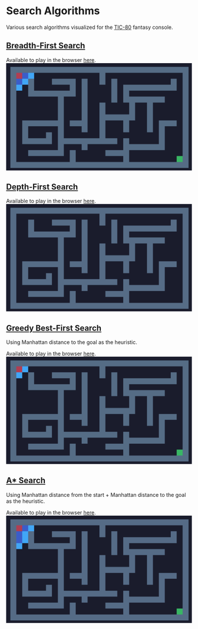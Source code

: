 # Search Algorithms
Various search algorithms visualized for the [TIC-80](https://tic80.com/) fantasy console.

## [Breadth-First Search](https://en.wikipedia.org/wiki/Breadth-first_search)
Available to play in the browser [here](https://tic80.com/play?cart=2094).
![preview-bfs](./preview-bfs.gif)

## [Depth-First Search](https://en.wikipedia.org/wiki/Depth-first_search)
Available to play in the browser [here](https://tic80.com/play?cart=2095).
![preview-dfs](./preview-dfs.gif)

## [Greedy Best-First Search](https://courses.cs.washington.edu/courses/cse326/03su/homework/hw3/bestfirstsearch.html)
Using Manhattan distance to the goal as the heuristic.

Available to play in the browser [here](https://tic80.com/play?cart=2096).
![preview-best](./preview-best.gif)

## [A* Search](https://www.redblobgames.com/pathfinding/a-star/introduction.html)
Using Manhattan distance from the start + Manhattan distance to the goal as the heuristic.

Available to play in the browser [here](https://tic80.com/play?cart=2097).
![preview-a-star](./preview-a-star.gif)
